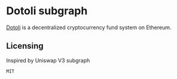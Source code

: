 # Dotoli subgraph

[Dotoli](https://dotoli.org/) is a decentralized cryptocurrency fund system on Ethereum.

## Licensing

Inspired by Uniswap V3 subgraph
```
MIT
```
